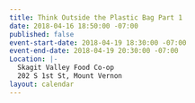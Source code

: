 ```yaml
---
title: Think Outside the Plastic Bag Part 1
date: 2018-04-16 18:50:00 -07:00
published: false
event-start-date: 2018-04-19 18:30:00 -07:00
event-end-date: 2018-04-19 20:30:00 -07:00
Location: |-
  Skagit Valley Food Co-op
  202 S 1st St, Mount Vernon
layout: calendar
---
```


